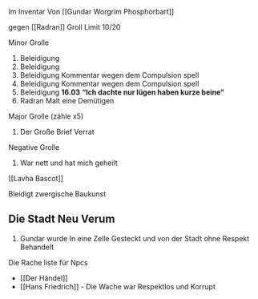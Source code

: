 Im Inventar Von [[Gundar Worgrim Phosphorbart]]


gegen [[Radran]]
Groll Limit 10/20

Minor Grolle

1. Beleidigung
2. Beleidigung
3. Beleidigung Kommentar wegen dem Compulsion spell
4. Beleidigung Kommentar wegen dem Compulsion spell
5. Beleidigung **16.03** **“Ich dachte nur lügen haben kurze beine”**
6. Radran Malt eine Demütigen


Major Grolle (zähle x5)

1. Der Große Brief Verrat


Negative Grolle
1. War nett und hat mich geheilt


[[Lavha Bascot]]

Bleidigt zwergische Baukunst


## Die Stadt Neu Verum

1.  Gundar wurde In eine Zelle Gesteckt und von der Stadt ohne Respekt Behandelt



Die Rache liste für Npcs

- [[Der Händel]]
- [[Hans Friedrich]] - Die Wache war Respektlos und Korrupt